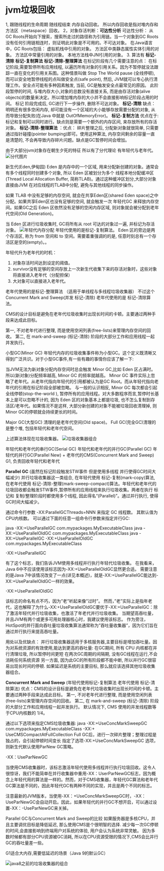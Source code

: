 # jvm垃圾回收
1, 跟随线程的生命周期 随线程结束 内存自动回收。 所以内存回收是指对堆内存和方法区（metaspace）回收。
2，对象存活判断：**可达性分析** 
可达性分析： 从GC Roots开始向下搜索，搜索所走过的路径称为引用链。当一个对象到GC Roots没有任何引用链相连时，则证明此对象是不可用的。不可达对象。
在Java语言中，GC Roots包括：
  虚拟机栈中引用的对象。
  方法区中类静态属性实体引用的对象。
  方法区中常量引用的对象。
  本地方法栈中JNI引用的对象。
3.  算法有 **标记-清除**  **标记-复制算法**  **标记-清除-整理算法**
在标记阶段有几个需要注意的点：
在标记阶段,需要暂停所有应用线程, 以遍历所有对象的引用关系。因为不暂停就没法跟踪一直在变化的引用关系图。这种情景叫做 Stop The World pause (全线停顿),而可以安全地暂停线程的点叫做安全点(safe point), 然后, JVM就可以专心执行清理工作。安全点可能有多种因素触发, 当前, GC是触发安全点最常见的原因。
此阶段暂停的时间, 与堆内存大小,对象的总数没有直接关系, 而是由存活对象(alive objects)的数量来决定。所以增加堆内存的大小并不会直接影响标记阶段占用的时间。
标记 阶段完成后, GC进行下一步操作, 删除不可达对象。
**标记-清除** 缺点： 明明还有很多空闲内存, 却可能没有一个区域的大小能够存放需要分配的对象, 从而导致分配失败(在Java 中就是 OutOfMemoryError)。
**标记-复制方法**  优点在于: 标记和复制可以同时进行。缺点则是需要一个额外的内存区间, 来存放所有的存活对象。
**标记-清除-整理算法** ：优点： 碎片整理之后, 分配新对象就很简单, 只需要通过指针碰撞(pointer bumping)即可。使用这种算法, 内存空间剩余的容量一直是清楚的, 不会再导致内存碎片问题。缺点是GC暂停时间会增加。

由于大部分jvm对象存在朝生夕死的特征 所以有了分代理论  有年轻代与老年代。
![分代图片](_v_images/_分代图片_1519802480_1714882459.png)

新生代(Eden,伊甸园)
Eden 是内存中的一个区域, 用来分配新创建的对象。通常会有多个线程同时创建多个对象, 所以 Eden 区被划分为多个 线程本地分配缓冲区(Thread Local Allocation Buffer, 简称TLAB)。通过这种缓冲区划分,大部分对象直接由JVM 在对应线程的TLAB中分配, 避免与其他线程的同步操作。

如果 TLAB 中没有足够的内存空间, 就会在共享Eden区(shared Eden space)之中分配。如果共享Eden区也没有足够的空间, 就会触发一次 年轻代GC 来释放内存空间。如果GC之后 Eden 区依然没有足够的空闲内存区域, 则对象就会被分配到老年代空间(Old Generation)。

当 Eden 区进行垃圾收集时, GC将所有从 root 可达的对象过一遍, 并标记为存活对象。
![年轻代内存分配](_v_images/_年轻代内存分配日_1519802703_651462026.png)
年轻代使用的是标记-复制算法。
Eden 区的旁边是两个存活区, 称为 from 空间和 to 空间。需要着重强调的的是, 任意时刻总有一个存活区是空的(empty)。。

年轻代升为老年代的时机：
1. 对象存活时间达到设定的阈值。
2. survivor没有足够的空间存放上一次新生代收集下来的存活对象时，这些对象将直接进入老年代（分配担保）
3. 大对象可以直接进入老年代。

老年代使用的是标记-整理算法  （适用于单线程与多线程垃圾收集器） 不过这个 Concurrent Mark and Sweep(并发 标记-清除) 老年代使用的是 标记-清除算法。

CMS的设计目标是避免在老年代垃圾收集时出现长时间的卡顿。主要通过两种手段来达成此目标。

第一, 不对老年代进行整理, 而是使用空闲列表(free-lists)来管理内存空间的回收。
第二, 在 mark-and-sweep (标记-清除) 阶段的大部分工作和应用线程一起并发执行。

小型GC(Minor GC)
年轻代内存的垃圾收集事件称为小型GC。这个定义既清晰又得到广泛共识。对于小型GC事件,有一些有趣的事情你应该了解一下:

当JVM无法为新对象分配内存空间时总会触发 Minor GC,比如 Eden 区占满时。所以(新对象)分配频率越高, Minor GC 的频率就越高。
Minor GC 事件实际上忽略了老年代。从老年代指向年轻代的引用都被认为是GC Root。而从年轻代指向老年代的引用在标记阶段全部被忽略。
与一般的认识相反, Minor GC 每次都会引起全线停顿(stop-the-world ), 暂停所有的应用线程。对大多数程序而言,暂停时长基本上是可以忽略不计的, 因为 Eden 区的对象基本上都是垃圾, 也不怎么复制到存活区/老年代。如果情况不是这样, 大部分新创建的对象不能被垃圾回收清理掉, 则 Minor GC的停顿就会持续更长的时间。

Major GC(大型GC) 清理的是老年代空间(Old space)。
Full GC(完全GC)清理的是整个堆, 包括年轻代和老年代空间。

上述算法体现在垃圾收集器。
![垃圾收集器组合](_v_images/_垃圾收集器组合_1519816104_1250638576.png)

年轻代和老年代的串行GC(Serial GC)
年轻代和老年代的并行GC(Parallel GC)
年轻代的并行GC(Parallel New) + 老年代的CMS(Concurrent Mark and Sweep)
G1, 负责回收年轻代和老年代

**Parallel GC** (虽然在标记阶段触发STW事件 但是使用多线程 并行使得GC时间大幅减少)
并行垃圾收集器这一类组合, 在年轻代使用 标记-复制(mark-copy)算法, 在老年代使用 标记-清除-整理(mark-sweep-compact)算法。年轻代和老年代的垃圾回收都会触发STW事件,暂停所有的应用线程来执行垃圾收集。两者在执行 标记和 复制/整理阶段时都使用多个线程, 因此得名“(Parallel)”。通过并行执行, 使得GC时间大幅减少。

通过命令行参数 -XX:ParallelGCThreads=NNN 来指定 GC 线程数。 其默认值为CPU内核数。
可以通过下面的任意一组命令行参数来指定并行GC:

java -XX:+UseParallelGC com.mypackages.MyExecutableClass
java -XX:+UseParallelOldGC com.mypackages.MyExecutableClass
java -XX:+UseParallelGC -XX:+UseParallelOldGC com.mypackages.MyExecutableClass

-XX:+UseParallelGC

有了这个标志，我们告诉JVM使用多线程并行执行年轻代垃圾收集。 在我看来，Java 6中不应该使用该标志因为-XX:+UseParallelOldGC显然更合适。 需要注意的是Java 7中该情况改变了一点(详见本概述)，就是-XX:+UseParallelGC能达到-XX:+UseParallelOldGC一样的效果。

-XX:+UseParallelOldGC

该标志的命名有点不巧，因为”老”听起来像”过时”。 然而，”老”实际上是指年老代，这也解释了为什么-XX:+UseParallelOldGC要优于-XX:+UseParallelGC：除了激活年轻代并行垃圾收集，也激活了年老代并行垃圾收集。 当期望高吞吐量，并且JVM有两个或更多可用处理器核心时，我建议使用该标志。
作为旁注，HotSpot的并行面向吞吐量垃圾收集算法通常称为”吞吐量收集器”，因为它们旨在通过并行执行来提高吞吐量。

用处以及优缺点：
并行垃圾收集器适用于多核服务器,主要目标是增加吞吐量。因为对系统资源的有效使用,能达到更高的吞吐量:
在GC期间, 所有 CPU 内核都在并行清理垃圾, 所以暂停时间更短
在两次GC周期的间隔期, 没有GC线程在运行,不会消耗任何系统资源
另一方面, 因为此GC的所有阶段都不能中断, 所以并行GC很容易出现长时间的停顿. 如果延迟是系统的主要目标, 那么就应该选择其他垃圾收集器组合。


**Concurrent Mark and Sweep** (年轻代使用标记-复制算法   老年代使用 标记-清除算法)
优点：CMS的设计目标是避免在老年代垃圾收集时出现长时间的卡顿。主要通过两种手段来达成此目标。
第一, 不对老年代进行整理, 而是使用空闲列表(free-lists)来管理内存空间的回收。
第二, 在 mark-and-sweep (标记-清除) 阶段的大部分工作和应用线程一起并发执行。
默认情况下, CMS 使用的并发线程数等于CPU内核数的 1/4。

通过以下选项来指定CMS垃圾收集器:
java -XX:+UseConcMarkSweepGC com.mypackages.MyExecutableClass
 -XX:+ UseCMSCompactAtFullCollection Full GC后，进行一次碎片整理；整理过程是独占的，会引起停顿时间变长
 指定了选项-XX:+UseConcMarkSweepGC 选项，则新生代默认使用ParNew GC策略。

-XX：UseParNewGC

当使用CMS收集器时，该标志激活年轻代使用多线程并行执行垃圾回收。这令人很惊讶，我们不能简单在并行收集器中重用-XX：UserParNewGC标志，因为概念上年轻代用的算法是一样的。然而，对于CMS收集器，年轻代GC算法和老年代GC算法是不同的，因此年轻代GC有两种不同的实现，并且是两个不同的标志。

注意最新的JVM版本，当使用-XX：+UseConcMarkSweepGC时，-XX：UseParNewGC会自动开启。因此，如果年轻代的并行GC不想开启，可以通过设置-XX：-UseParNewGC来关掉。

Parallel GC与Concurrent Mark and Sweep的比较
如果服务器是多核CPU，并且主要调优目标是降低延迟, 那么使用CMS是个很明智的选择. 减少每一次GC停顿的时间,会直接影响到终端用户对系统的体验, 用户会认为系统非常灵敏。 因为多数时候都有部分CPU资源被GC消耗, 所以在CPU资源受限的情况下,CMS会比并行GC的吞吐量差一些。

G1适合大内存,需要低延迟的场景（Java 9的默认GC）


![java8之前的垃圾收集器的组合 ](_v_images/_java8之前的垃圾_1519819034_2060093643.png)










